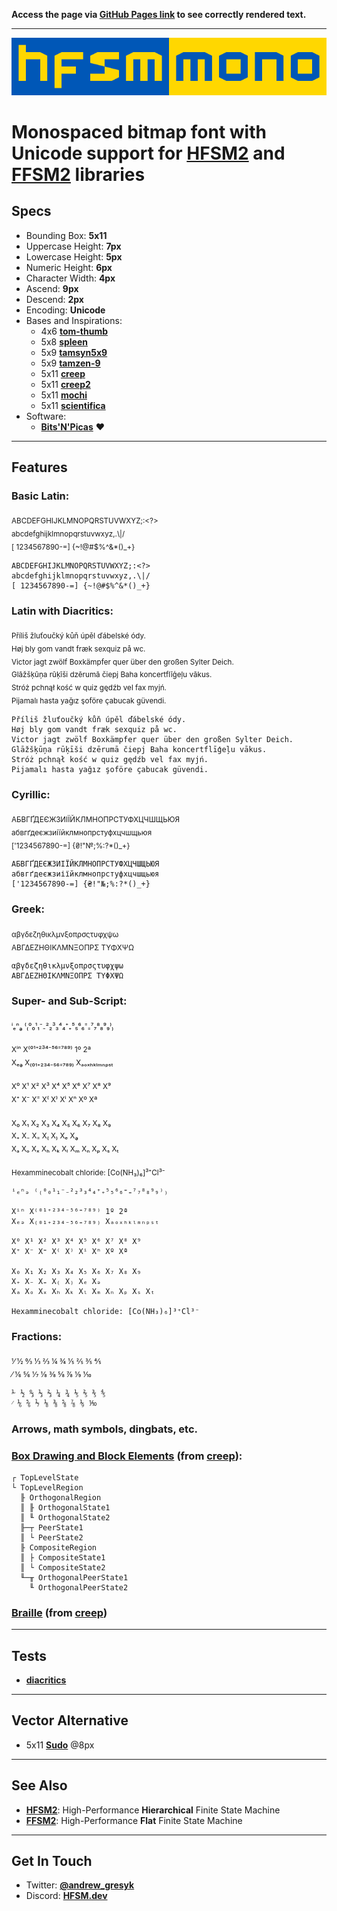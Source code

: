 **Access the page via [GitHub Pages link](https://font.hfsm.dev) to see correctly rendered text.**

---

![HFSM2](assets/logos/hfsm-mono-large.png)

# Monospaced bitmap font with Unicode support for **[HFSM2](https://hfsm.dev)** and **[FFSM2](https://flat.hfsm.dev)** libraries

## Specs

- Bounding Box: **5x11**
- Uppercase Height: **7px**
- Lowercase Height: **5px**
- Numeric Height: **6px**
- Character Width: **4px**
- Ascend: **9px**
- Descend: **2px**
- Encoding: **Unicode**
- Bases and Inspirations:
    - 4x6 **[tom-thumb](https://robey.lag.net/2010/01/23/tiny-monospace-font.html)**
    - 5x8 **[spleen](https://github.com/fcambus/spleen)**
    - 5x9 **[tamsyn5x9](http://www.fial.com/~scott/tamsyn-font/)**
    - 5x9 **[tamzen-9](https://github.com/sunaku/tamzen-font#tamzen-9)**
    - 5x11 **[creep](https://github.com/romeovs/creep)**
    - 5x11 **[creep2](https://github.com/raymond-w-ko/creep2)**
    - 5x11 **[mochi](https://addy-dclxvi.github.io/post/bitmap-fonts/#mochi)**
    - 5x11 **[scientifica](https://github.com/nerdypepper/scientifica)**
- Software:
    - **[Bits'N'Picas](https://github.com/kreativekorp/bitsnpicas)** ❤

---
## Features

### Basic Latin:
<sub>ABCDEFGHIJKLMNOPQRSTUVWXYZ;:<?></sub><br>
<sub>abcdefghijklmnopqrstuvwxyz,.\\|/</sub><br>
<sub>[ 1234567890-=] {~!@#$%^&*()_+}</sub><br>
```
ABCDEFGHIJKLMNOPQRSTUVWXYZ;:<?>
abcdefghijklmnopqrstuvwxyz,.\|/
[ 1234567890-=] {~!@#$%^&*()_+}
```

### Latin with Diacritics:
<sub>Příliš žluťoučký kůň úpěl ďábelské ódy.</sub><br>
<sub>Høj bly gom vandt fræk sexquiz på wc.</sub><br>
<sub>Victor jagt zwölf Boxkämpfer quer über den großen Sylter Deich.</sub><br>
<sub>Glāžšķūņa rūķīši dzērumā čiepj Baha koncertflīģeļu vākus.</sub><br>
<sub>Stróż pchnął kość w quiz gędźb vel fax myjń.</sub><br>
<sub>Pijamalı hasta yağız şoföre çabucak güvendi.</sub>
```
Příliš žluťoučký kůň úpěl ďábelské ódy.
Høj bly gom vandt fræk sexquiz på wc.
Victor jagt zwölf Boxkämpfer quer über den großen Sylter Deich.
Glāžšķūņa rūķīši dzērumā čiepj Baha koncertflīģeļu vākus.
Stróż pchnął kość w quiz gędźb vel fax myjń.
Pijamalı hasta yağız şoföre çabucak güvendi.
```

### Cyrillic:
<sub>АБВГҐДЕЄЖЗИІЇЙКЛМНОПРСТУФХЦЧШЩЬЮЯ</sub><br>
<sub>абвгґдеєжзиіїйклмнопрстуфхцчшщьюя</sub><br>
<sub>['1234567890-=] {₴!"№;%:?*()_+}</sub>
```
АБВГҐДЕЄЖЗИІЇЙКЛМНОПРСТУФХЦЧШЩЬЮЯ
абвгґдеєжзиіїйклмнопрстуфхцчшщьюя
['1234567890-=] {₴!"№;%:?*()_+}
```

### Greek:
<sub>αβγδεζηθικλμνξοπρσςτυφχψω</sub><br>
<sub>ΑΒΓΔΕΖΗΘΙΚΛΜΝΞΟΠΡΣ ΤΥΦΧΨΩ</sub>
```
αβγδεζηθικλμνξοπρσςτυφχψω
ΑΒΓΔΕΖΗΘΙΚΛΜΝΞΟΠΡΣ ΤΥΦΧΨΩ
```

### Super- and Sub-Script:
<sub>ⁱₑⁿₔ ⁽₍⁰₀¹₁⁻₋²₂³₃⁴₄⁺₊⁵₅⁶₆⁼₌⁷₇⁸₈⁹₉⁾₎</sub><br>
<br>
<sub>Xⁱⁿ X⁽⁰¹⁺²³⁴⁻⁵⁶⁼⁷⁸⁹⁾ 1º 2ª</sub><br>
<sub>Xₑₔ X₍₀₁₊₂₃₄₋₅₆₌₇₈₉₎ Xₐₒₓₕₖₗₘₙₚₛₜ</sub><br>
<br>
<sub>X⁰ X¹ X² X³ X⁴ X⁵ X⁶ X⁷ X⁸ X⁹</sub><br>
<sub>X⁺ X⁻ X⁼ X⁽ X⁾ Xⁱ Xⁿ Xº Xª</sub><br>
<br>
<sub>X₀ X₁ X₂ X₃ X₄ X₅ X₆ X₇ X₈ X₉</sub><br>
<sub>X₊ X₋ X₌ X₍ X₎ Xₑ Xₔ</sub><br>
<sub>Xₐ Xₒ Xₓ Xₕ Xₖ Xₗ Xₘ Xₙ Xₚ Xₛ Xₜ</sub><br>
<br>
<sub>Hexamminecobalt chloride: [Co(NH₃)₆]³⁺Cl³⁻</sub>
```
ⁱₑⁿₔ ⁽₍⁰₀¹₁⁻₋²₂³₃⁴₄⁺₊⁵₅⁶₆⁼₌⁷₇⁸₈⁹₉⁾₎

Xⁱⁿ X⁽⁰¹⁺²³⁴⁻⁵⁶⁼⁷⁸⁹⁾ 1º 2ª
Xₑₔ X₍₀₁₊₂₃₄₋₅₆₌₇₈₉₎ Xₐₒₓₕₖₗₘₙₚₛₜ

X⁰ X¹ X² X³ X⁴ X⁵ X⁶ X⁷ X⁸ X⁹
X⁺ X⁻ X⁼ X⁽ X⁾ Xⁱ Xⁿ Xº Xª

X₀ X₁ X₂ X₃ X₄ X₅ X₆ X₇ X₈ X₉
X₊ X₋ X₌ X₍ X₎ Xₑ Xₔ
Xₐ Xₒ Xₓ Xₕ Xₖ Xₗ Xₘ Xₙ Xₚ Xₛ Xₜ	

Hexamminecobalt chloride: [Co(NH₃)₆]³⁺Cl³⁻
```

### Fractions:
<sub>⅟ ½ ↉ ⅓ ⅔ ¼ ¾ ⅕ ⅖ ⅗ ⅘</sub><br>
<sub>⁄ ⅙ ⅚ ⅐ ⅛ ⅜ ⅝ ⅞ ⅑ ⅒</sub>
```
⅟ ½ ↉ ⅓ ⅔ ¼ ¾ ⅕ ⅖ ⅗ ⅘
⁄ ⅙ ⅚ ⅐ ⅛ ⅜ ⅝ ⅞ ⅑ ⅒
```

### Arrows, math symbols, dingbats, etc.

### **[Box Drawing and Block Elements](https://github.com/romeovs/creep#box-drawing)** (from **[creep](https://github.com/romeovs/creep)**):
```
┌ TopLevelState
└ TopLevelRegion
  ╟ OrthogonalRegion
  ║ ╟ OrthogonalState1
  ║ ╙ OrthogonalState2
  ╟─┬ PeerState1
  ║ └ PeerState2
  ╟ CompositeRegion
  ║ ├ CompositeState1
  ║ └ CompositeState2
  ╙─╥ OrthogonalPeerState1
    ╙ OrthogonalPeerState2
```

### **[Braille](https://github.com/romeovs/creep#braille-and-drawille)** (from **[creep](https://github.com/romeovs/creep)**)

---
## Tests

- **[diacritics](tests/diacritics.md)**

---
## Vector Alternative

- 5x11 **[Sudo](https://www.kutilek.de/sudo-font/)** @8px

---
## See Also

- **[HFSM2](https://hfsm.dev)**: High-Performance **Hierarchical** Finite State Machine
- **[FFSM2](https://flat.hfsm.dev)**: High-Performance **Flat** Finite State Machine

---
## Get In Touch

- Twitter: **[@andrew_gresyk](https://www.twitter.com/andrew_gresyk)**
- Discord: **[HFSM.dev](https://discord.gg/csSZRxrPK3)**
